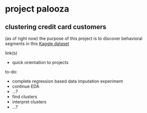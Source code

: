 # project palooza 
## clustering credit card customers

(as of right now) the purpose of this project is to discover behavioral segments in this [Kaggle dataset](https://www.kaggle.com/datasets/arjunbhasin2013/ccdata)

link(s)

- quick orientation to projects

to-do:

- complete regression based data imputation experiment
- continue EDA
- ...?
- find clusters
- interpret clusters
- ...?

